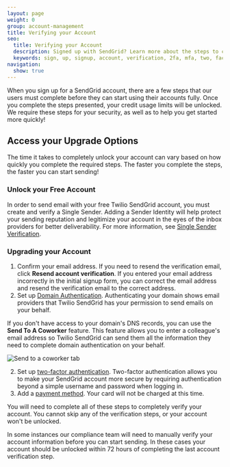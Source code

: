 ```yaml
---
layout: page
weight: 0
group: account-management
title: Verifying your Account
seo:
  title: Verifying your Account
  description: Signed up with SendGrid? Learn more about the steps to complete first...
  keywords: sign, up, signup, account, verification, 2fa, mfa, two, factor, authentication, auth, getting, started, paid, credits, unlock, verify, 100
navigation:
  show: true
---
```


When you sign up for a SendGrid account, there are a few steps that our users must complete before they can start using their accounts fully. Once you complete the steps presented, your credit usage limits will be unlocked. We require these steps for your security, as well as to help you get started more quickly!

## Access your Upgrade Options

The time it takes to completely unlock your account can vary based on how quickly you complete the required steps. The faster you complete the steps, the faster you can start sending!

### Unlock your Free Account

In order to send email with your free Twilio SendGrid account, you must create and verify a Single Sender. Adding a Sender Identity will help protect your sending reputation and legitimize your account in the eyes of the inbox providers for better deliverability. For more information, see [Single Sender Verification]({{root_url}}/ui/sending-email/sender-verification/).

### Upgrading your Account

1. Confirm your email address. If you need to resend the verification email, click **Resend account verification**. If you entered your email address incorrectly in the initial signup form, you can correct the email address and resend the verification email to the correct address.
1. Set up [Domain Authentication]({{root_url}}/ui/account-and-settings/how-to-set-up-domain-authentication/). Authenticating your domain shows email providers that Twilio SendGrid has your permission to send emails on your behalf.

<call-out>

If you don't have access to your domain's DNS records, you can use the **Send To A Coworker** feature. This feature allows you to enter a colleague's email address so Twilio SendGrid can send them all the information they need to complete domain authentication on your behalf.

![Send to a coworker tab]({{root_url}}/img/domain-auth-send-to-coworker.png 'Send to a coworker tab')

</call-out>

2. Set up [two-factor authentication]({{root_url}}/ui/account-and-settings/two-factor-authentication/#setting-up-two-factor-authentication). Two-factor authentication allows you to make your SendGrid account more secure by requiring authentication beyond a simple username and password when logging in.
3. Add a [payment method]({{root_url}}/ui/account-and-settings/billing/#payment-methods). Your card will not be charged at this time.

You will need to complete all of these steps to completely verify your account. You cannot skip any of the verification steps, or your account won't be unlocked.

<call-out type="warning">

In some instances our compliance team will need to manually verify your account information before you can start sending. In these cases your account should be unlocked within 72 hours of completing the last account verification step.

</call-out>
